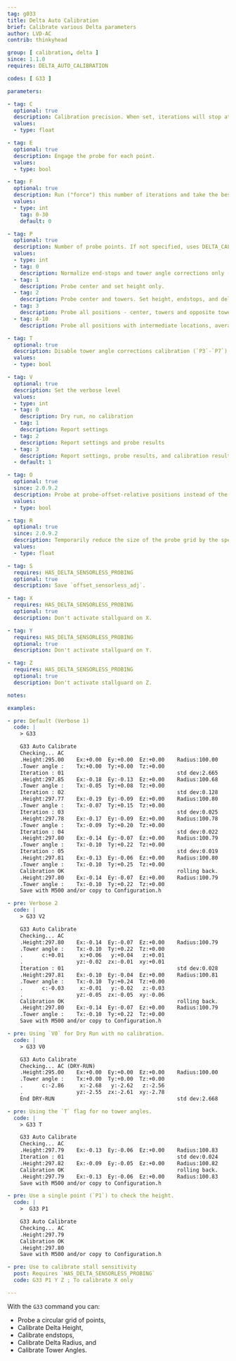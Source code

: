 ```yaml
---
tag: g033
title: Delta Auto Calibration
brief: Calibrate various Delta parameters
author: LVD-AC
contrib: thinkyhead

group: [ calibration, delta ]
since: 1.1.0
requires: DELTA_AUTO_CALIBRATION

codes: [ G33 ]

parameters:

- tag: C
  optional: true
  description: Calibration precision. When set, iterations will stop at the given precision. Otherwise iterations will stop at the best achievable precision.
  values:
  - type: float

- tag: E
  optional: true
  description: Engage the probe for each point.
  values:
  - type: bool

- tag: F
  optional: true
  description: Run ("force") this number of iterations and take the best result.
  values:
  - type: int
    tag: 0-30
    default: 0

- tag: P
  optional: true
  description: Number of probe points. If not specified, uses DELTA_CALIBRATION_DEFAULT_POINTS
  values:
  - type: int
  - tag: 0
    description: Normalize end-stops and tower angle corrections only (no probing).
  - tag: 1
    description: Probe center and set height only.
  - tag: 2
    description: Probe center and towers. Set height, endstops, and delta radius.
  - tag: 3
    description: Probe all positions - center, towers and opposite towers. Set all.
  - tag: 4-10
    description: Probe all positions with intermediate locations, averaging them.

- tag: T
  optional: true
  description: Disable tower angle corrections calibration (`P3`-`P7`)
  values:
  - type: bool

- tag: V
  optional: true
  description: Set the verbose level
  values:
  - type: int
  - tag: 0
    description: Dry run, no calibration
  - tag: 1
    description: Report settings
  - tag: 2
    description: Report settings and probe results
  - tag: 3
    description: Report settings, probe results, and calibration results
  - default: 1

- tag: O
  optional: true
  since: 2.0.9.2
  description: Probe at probe-offset-relative positions instead of the required kinematic points.
  values:
  - type: bool

- tag: R
  optional: true
  since: 2.0.9.2
  description: Temporarily reduce the size of the probe grid by the specified amount.
  values:
  - type: float

- tag: S
  requires: HAS_DELTA_SENSORLESS_PROBING
  optional: true
  description: Save `offset_sensorless_adj`.

- tag: X
  requires: HAS_DELTA_SENSORLESS_PROBING
  optional: true
  description: Don't activate stallguard on X.

- tag: Y
  requires: HAS_DELTA_SENSORLESS_PROBING
  optional: true
  description: Don't activate stallguard on Y.

- tag: Z
  requires: HAS_DELTA_SENSORLESS_PROBING
  optional: true
  description: Don't activate stallguard on Z.

notes:

examples:

- pre: Default (Verbose 1)
  code: |
    > G33

    G33 Auto Calibrate
    Checking... AC
    .Height:295.00    Ex:+0.00  Ey:+0.00  Ez:+0.00    Radius:100.00
    .Tower angle :    Tx:+0.00  Ty:+0.00  Tz:+0.00
    Iteration : 01                                    std dev:2.665
    .Height:297.85    Ex:-0.18  Ey:-0.13  Ez:+0.00    Radius:100.68
    .Tower angle :    Tx:-0.05  Ty:+0.08  Tz:+0.00
    Iteration : 02                                    std dev:0.128
    .Height:297.77    Ex:-0.19  Ey:-0.09  Ez:+0.00    Radius:100.80
    .Tower angle :    Tx:-0.07  Ty:+0.15  Tz:+0.00
    Iteration : 03                                    std dev:0.025
    .Height:297.78    Ex:-0.17  Ey:-0.09  Ez:+0.00    Radius:100.78
    .Tower angle :    Tx:-0.09  Ty:+0.20  Tz:+0.00
    Iteration : 04                                    std dev:0.022
    .Height:297.80    Ex:-0.14  Ey:-0.07  Ez:+0.00    Radius:100.79
    .Tower angle :    Tx:-0.10  Ty:+0.22  Tz:+0.00
    Iteration : 05                                    std dev:0.019
    .Height:297.81    Ex:-0.13  Ey:-0.06  Ez:+0.00    Radius:100.80
    .Tower angle :    Tx:-0.10  Ty:+0.25  Tz:+0.00
    Calibration OK                                    rolling back.
    .Height:297.80    Ex:-0.14  Ey:-0.07  Ez:+0.00    Radius:100.79
    .Tower angle :    Tx:-0.10  Ty:+0.22  Tz:+0.00
    Save with M500 and/or copy to Configuration.h

- pre: Verbose 2
  code: |
    > G33 V2

    G33 Auto Calibrate
    Checking... AC
    .Height:297.80    Ex:-0.14  Ey:-0.07  Ez:+0.00    Radius:100.79
    .Tower angle :    Tx:-0.10  Ty:+0.22  Tz:+0.00
    .      c:+0.01     x:+0.06   y:+0.04   z:+0.01
    .                 yz:-0.02  zx:-0.01  xy:+0.01
    Iteration : 01                                    std dev:0.028
    .Height:297.81    Ex:-0.10  Ey:-0.04  Ez:+0.00    Radius:100.81
    .Tower angle :    Tx:-0.10  Ty:+0.24  Tz:+0.00
    .      c:-0.03     x:-0.01   y:-0.02   z:-0.03
    .                 yz:-0.05  zx:-0.05  xy:-0.06
    Calibration OK                                    rolling back.
    .Height:297.80    Ex:-0.14  Ey:-0.07  Ez:+0.00    Radius:100.79
    .Tower angle :    Tx:-0.10  Ty:+0.22  Tz:+0.00
    Save with M500 and/or copy to Configuration.h

- pre: Using `V0` for Dry Run with no calibration.
  code: |
    > G33 V0

    G33 Auto Calibrate
    Checking... AC (DRY-RUN)
    .Height:295.00    Ex:+0.00  Ey:+0.00  Ez:+0.00    Radius:100.00
    .Tower angle :    Tx:+0.00  Ty:+0.00  Tz:+0.00
    .      c:-2.86     x:-2.68   y:-2.62   z:-2.56
    .                 yz:-2.55  zx:-2.61  xy:-2.78
    End DRY-RUN                                       std dev:2.668

- pre: Using the `T` flag for no tower angles.
  code: |
    > G33 T

    G33 Auto Calibrate
    Checking... AC
    .Height:297.79    Ex:-0.13  Ey:-0.06  Ez:+0.00    Radius:100.83
    Iteration : 01                                    std dev:0.024
    .Height:297.82    Ex:-0.09  Ey:-0.05  Ez:+0.00    Radius:100.82
    Calibration OK                                    rolling back.
    .Height:297.79    Ex:-0.13  Ey:-0.06  Ez:+0.00    Radius:100.83
    Save with M500 and/or copy to Configuration.h

- pre: Use a single point (`P1`) to check the height.
  code: |
    >  G33 P1

    G33 Auto Calibrate
    Checking... AC
    .Height:297.79
    Calibration OK
    .Height:297.80
    Save with M500 and/or copy to Configuration.h

- pre: Use to calibrate stall sensitivity
  post: Requires `HAS_DELTA_SENSORLESS_PROBING`
  code: G33 P1 Y Z ; To calibrate X only

---
```


With the `G33` command you can:
- Probe a circular grid of points,
- Calibrate Delta Height,
- Calibrate endstops,
- Calibrate Delta Radius, and
- Calibrate Tower Angles.
